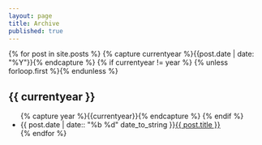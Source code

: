 ```yaml
---
layout: page
title: Archive
published: true
---
```


{% for post in site.posts %}
{% capture currentyear %}{{post.date | date: "%Y"}}{% endcapture %}
{% if currentyear != year %}
{% unless forloop.first %}</ul>{% endunless %}
<h2>{{ currentyear }}</h2>
<ul>
{% capture year %}{{currentyear}}{% endcapture %} 
{% endif %}
<li>{{ post.date | date:: "%b %d" date_to_string }}<a href="{{ post.url }}">{{ post.title }}</a></li>
{% endfor %}